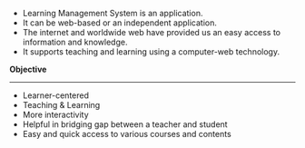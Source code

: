 
- Learning Management System is an application.
- It can be web-based or an independent application.
- The internet and worldwide web have provided us an easy access to information and knowledge.
- It supports teaching and learning using a computer-web technology.

**Objective**


------------

- Learner-centered
- Teaching & Learning
- More interactivity
- Helpful in bridging gap between a teacher and student
- Easy and quick access to various courses and contents








